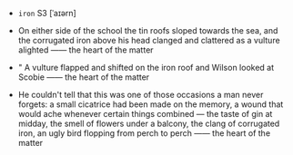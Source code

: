 - `iron` S3 [ˈaɪərn]



-  On either side of the school the tin roofs sloped towards the sea, and the corrugated iron above his head clanged and clattered as a vulture alighted —— the heart of the matter

- " A vulture flapped and shifted on the iron roof and Wilson looked at Scobie —— the heart of the matter

-  He couldn't tell that this was one of those occasions a man never forgets: a small cicatrice had been made on the memory, a wound that would ache whenever certain things combined — the taste of gin at midday, the smell of flowers under a balcony, the clang of corrugated iron, an ugly bird flopping from perch to perch —— the heart of the matter